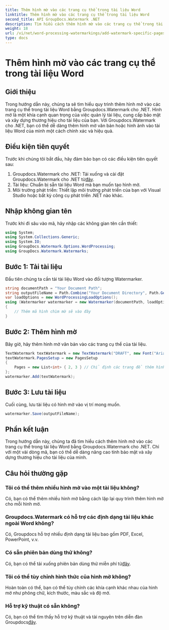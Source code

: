 ```yaml
---
title: Thêm hình mờ vào các trang cụ thể trong tài liệu Word
linktitle: Thêm hình mờ vào các trang cụ thể trong tài liệu Word
second_title: API GroupDocs.Watermark .NET
description: Tìm hiểu cách thêm hình mờ vào các trang cụ thể trong tài liệu Word một cách dễ dàng bằng Groupdocs cho .NET. Tăng cường bảo mật tài liệu và xây dựng thương hiệu.
weight: 18
url: /vi/net/word-processing-watermarkings/add-watermark-specific-pages-word-docs/
type: docs
---
```

# Thêm hình mờ vào các trang cụ thể trong tài liệu Word

## Giới thiệu
Trong hướng dẫn này, chúng ta sẽ tìm hiểu quy trình thêm hình mờ vào các trang cụ thể trong tài liệu Word bằng Groupdocs.Watermark cho .NET. Hình mờ là một khía cạnh quan trọng của việc quản lý tài liệu, cung cấp bảo mật và xây dựng thương hiệu cho tài liệu của bạn. Với Groupdocs.Watermark cho .NET, bạn có thể dễ dàng thêm hình mờ văn bản hoặc hình ảnh vào tài liệu Word của mình một cách chính xác và hiệu quả.
## Điều kiện tiên quyết
Trước khi chúng tôi bắt đầu, hãy đảm bảo bạn có các điều kiện tiên quyết sau:
1.  Groupdocs.Watermark cho .NET: Tải xuống và cài đặt Groupdocs.Watermark cho .NET từ[đây](https://releases.groupdocs.com/Watermark/net/).
2. Tài liệu: Chuẩn bị sẵn tài liệu Word mà bạn muốn tạo hình mờ.
3. Môi trường phát triển: Thiết lập môi trường phát triển của bạn với Visual Studio hoặc bất kỳ công cụ phát triển .NET nào khác.

## Nhập không gian tên
Trước khi đi sâu vào mã, hãy nhập các không gian tên cần thiết:
```csharp
using System;
using System.Collections.Generic;
using System.IO;
using GroupDocs.Watermark.Options.WordProcessing;
using GroupDocs.Watermark.Watermarks;
```
## Bước 1: Tải tài liệu
Đầu tiên chúng ta cần tải tài liệu Word vào đối tượng Watermarker.
```csharp
string documentPath = "Your Document Path";
string outputFileName = Path.Combine("Your Document Directory", Path.GetFileName(documentPath));
var loadOptions = new WordProcessingLoadOptions();
using (Watermarker watermarker = new Watermarker(documentPath, loadOptions))
{
    // Thêm mã hình chìm mờ sẽ vào đây
}
```
## Bước 2: Thêm hình mờ
Bây giờ, hãy thêm hình mờ văn bản vào các trang cụ thể của tài liệu.
```csharp
TextWatermark textWatermark = new TextWatermark("DRAFT", new Font("Arial", 42));
textWatermark.PagesSetup = new PagesSetup
{
    Pages = new List<int> { 2, 3 } // Chỉ định các trang để thêm hình mờ
};
watermarker.Add(textWatermark);
```
## Bước 3: Lưu tài liệu
Cuối cùng, lưu tài liệu có hình mờ vào vị trí mong muốn.
```csharp
watermarker.Save(outputFileName);
```

## Phần kết luận
Trong hướng dẫn này, chúng ta đã tìm hiểu cách thêm hình mờ vào các trang cụ thể trong tài liệu Word bằng Groupdocs.Watermark cho .NET. Chỉ với một vài dòng mã, bạn có thể dễ dàng nâng cao tính bảo mật và xây dựng thương hiệu cho tài liệu của mình.
## Câu hỏi thường gặp
### Tôi có thể thêm nhiều hình mờ vào một tài liệu không?
Có, bạn có thể thêm nhiều hình mờ bằng cách lặp lại quy trình thêm hình mờ cho mỗi hình mờ.
### Groupdocs.Watermark có hỗ trợ các định dạng tài liệu khác ngoài Word không?
Có, Groupdocs hỗ trợ nhiều định dạng tài liệu bao gồm PDF, Excel, PowerPoint, v.v.
### Có sẵn phiên bản dùng thử không?
 Có, bạn có thể tải xuống phiên bản dùng thử miễn phí từ[đây](https://releases.groupdocs.com/).
### Tôi có thể tùy chỉnh hình thức của hình mờ không?
Hoàn toàn có thể, bạn có thể tùy chỉnh các khía cạnh khác nhau của hình mờ như phông chữ, kích thước, màu sắc và độ mờ.
### Hỗ trợ kỹ thuật có sẵn không?
 Có, bạn có thể tìm thấy hỗ trợ kỹ thuật và tài nguyên trên diễn đàn Groupdocs[đây](https://forum.groupdocs.com/c/watermark/19).